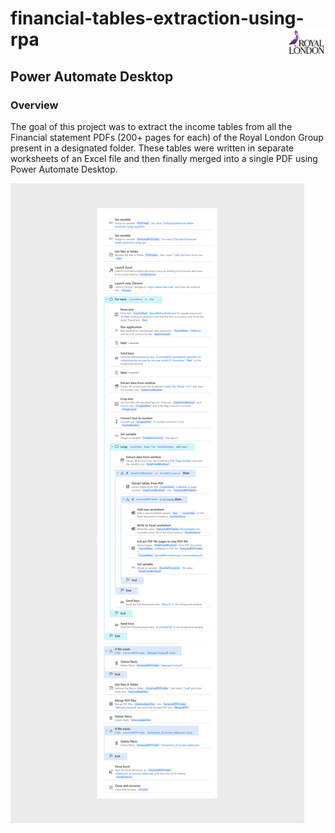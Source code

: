 # financial-tables-extraction-using-rpa <img src='royal_london_logo.jpg' width="12%" alt="Company logo" align="right"> 
## Power Automate Desktop
### Overview
The goal of this project was to extract the income tables from all the Financial statement PDFs (200+ pages for each) of the Royal London Group present in a designated folder. These tables were written in separate worksheets of an Excel file and then finally merged into a single PDF using Power Automate Desktop.

<img src='flow.png' alt="Project Flow Diagram">
